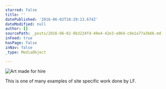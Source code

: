 ```yaml
---
starred: false
title: ''
datePublished: '2016-06-02T18:29:13.674Z'
dateModified: null
author: []
sourcePath: _posts/2016-06-02-0b3224fd-49e4-42e3-a964-c9e1a77a3b66.md
inFeed: true
hasPage: false
inNav: false
_type: MediaObject

---
```

![Art made for hire](https://the-grid-user-content.s3-us-west-2.amazonaws.com/6b756e4b-6f45-4e2b-82ed-3ae83f8b872d.jpg)

This is one of many examples of site specific work done by LF.